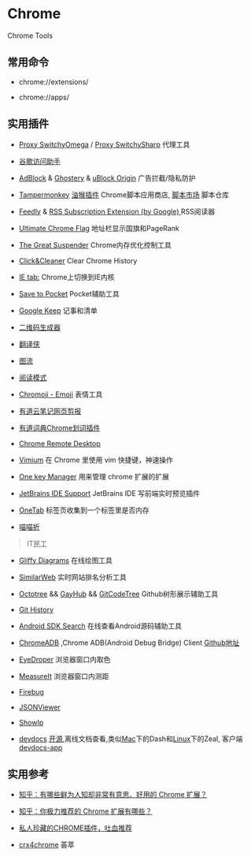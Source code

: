 # Chrome
Chrome Tools


## 常用命令

- chrome://extensions/

- chrome://apps/

## 实用插件

- [Proxy SwitchyOmega](https://github.com/FelisCatus/SwitchyOmega) / [Proxy SwitchySharp](http://www.samabox.com/projects/chrome/switchy)  代理工具

- [谷歌访问助手](http://www.ggfwzs.com/)

- [AdBlock](https://adblockplus.org/) & [Ghostery](https://www.ghostery.com/) & [uBlock Origin](https://www.ublock.org/) 广告拦截/隐私防护

- [Tampermonkey](https://chrome.google.com/webstore/detail/tampermonkey/dhdgffkkebhmkfjojejmpbldmpobfkfo) [油猴插件]( http://tampermonkey.net/ )  Chrome脚本应用商店, [脚本市场](https://greasyfork.org/zh-CN/scripts)  脚本仓库  

- [Feedly](https://feedly.com/i/welcome) & [RSS Subscription Extension (by Google) ](https://chrome.google.com/webstore/detail/rss-subscription-extensio/nlbjncdgjeocebhnmkbbbdekmmmcbfjd)  RSS阅读器

- [Ultimate Chrome Flag](http://c7sky.com/chrome-flag-lite.html) 地址栏显示国旗和PageRank

- [The Great Suspender](https://chrome.google.com/webstore/detail/the-great-suspender/klbibkeccnjlkjkiokjodocebajanakg) Chrome内存优化控制工具

- [Click&Cleaner](https://www.hotcleaner.com/index.html ) Clear Chrome History

- [IE tab:](https://chrome.google.com/webstore/detail/ie-tab/hehijbfgiekmjfkfjpbkbammjbdenadd)  Chrome上切换到IE内核

- [Save to Pocket](https://getpocket.com/)  Pocket辅助工具

- [Google Keep](https://keep.google.com)  记事和清单

- [二维码生成器](http://t.cn/Ei3aeZ9)

- [翻译侠](http://t.cn/Ei3aHGA)

- [图流](http://t.cn/Ei3aCxU)

- [阅读模式](http://t.cn/RNiFaDw)

- [Chromoji - Emoji](http://t.cn/RhBrefI) 表情工具

- [有道云笔记网页剪报](http://note.youdao.com/)

- [有道词典Chrome划词插件](http://cidian.youdao.com/chromeplus/)

- [Chrome Remote Desktop](https://support.google.com/chrome/answer/1649523?hl=en) 

- [Vimium](https://github.com/philc/vimium) 在 Chrome 里使用 vim 快捷键，神速操作

- [One key Manager](https://chrome.google.com/webstore/detail/%E4%B8%80%E9%94%AE%E7%AE%A1%E7%90%86/kfjmkgngkgpgjdoealkmmajmmhpnffoj) 用来管理 chrome 扩展的扩展

- [JetBrains IDE Support](https://chrome.google.com/webstore/detail/jetbrains-ide-support/hmhgeddbohgjknpmjagkdomcpobmllji) JetBrains IDE 写前端实时预览插件

- [OneTab](https://chrome.google.com/webstore/detail/onetab/chphlpgkkbolifaimnlloiipkdnihall) 标签页收集到一个标签里是否内存

- [喵喵折](http://t.cn/EJVAtu9)

> IT民工

- [Gliffy Diagrams](https://www.gliffy.com/)  在线绘图工具

- [SimilarWeb](https://www.similarweb.com/) 实时网站排名分析工具

- [Octotree](https://github.com/buunguyen/octotree/) && [GayHub](https://github.com/jawil/GayHub) &&  [GitCodeTree](https://gitee.com/inu1255/GitCodeTree)  Github树形展示辅助工具      

- [Git History](http://t.cn/Ei3S5Dk)

- [Android SDK Search](https://github.com/romannurik/AndroidSDKSearchExtension)  在线查看Android源码辅助工具

- [ChromeADB](https://chrome.google.com/webstore/detail/chromeadb/fhdoijgfljahinnpbolfdimpcfoicmnm?hl=zh-CN) ,Chrome ADB(Android Debug Bridge) Client  [Github地址](https://github.com/importre/chromeadb) 

- [EyeDroper](https://chrome.google.com/webstore/detail/eye-dropper/hmdcmlfkchdmnmnmheododdhjedfccka)  浏览器窗口内取色

- [MeasureIt](https://chrome.google.com/webstore/detail/measureit/aonjhmdcgbgikgjapjckfkefpphjpgma)  浏览器窗口内测距  

- [Firebug](https://chrome.google.com/webstore/detail/firebug-lite-for-google-c/bmagokdooijbeehmkpknfglimnifench)  

- [JSONViewer](https://github.com/oppoic/JSONViewer/) 

- [ShowIp](https://chrome.google.com/webstore/detail/showip/agoljmemkbciolpigpabjfkagboolkcj)  

- [devdocs](http://devdocs.io/) [开源](https://github.com/Thibaut/devdocs),离线文档查看,类似[Mac](https://github.com/skyseraph/Soft-Tools/blob/master/docs/Mac.md)下的Dash和[Linux](https://github.com/skyseraph/Soft-Tools/blob/master/docs/Linux.md)下的Zeal, 客户端[devdocs-app](https://github.com/egoist/devdocs-app)


## 实用参考  

- [知乎：有哪些鲜为人知却非常有意思、好用的 Chrome 扩展？](https://www.zhihu.com/question/23228162)

- [知乎：你极力推荐的 Chrome 扩展有哪些？](https://www.zhihu.com/question/19594682/)

- [私人珍藏的CHROME插件，吐血推荐](http://stormzhang.com/devtools/2016/01/15/google-chrome-extension/)

- [crx4chrome](https://www.crx4chrome.com/) 荟萃



